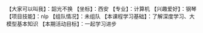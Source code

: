 【大家可以叫我】：韶光不换
【坐标】：西安
【专业】：计算机
【兴趣爱好】：钢琴
【项目技能】：nlp
【组队情况】：未组队
【本课程学习基础】：了解深度学习、大模型基本知识
【本期活动目标】：一起学习进步
